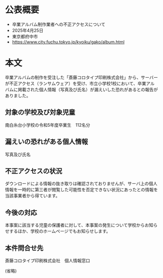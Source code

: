 # 公表概要
- 卒業アルバム制作業者への不正アクセスについて
- 2025年4月25日
- 東京都府中市
- https://www.city.fuchu.tokyo.jp/kyoiku/gako/album.html

# 本文
卒業アルバムの制作を受注した「斎藤コロタイプ印刷株式会社」から、サーバーが不正アクセス（ランサムウェア）を受け、市立小学校1校において、卒業アルバムに掲載された個人情報（写真及び氏名）が漏えいした恐れがあるとの報告がありました。

## 対象の学校及び対象児童
南白糸台小学校の令和5年度卒業生　112名分

## 漏えいの恐れがある個人情報
写真及び氏名

## 不正アクセスの状況
ダウンロードによる情報の抜き取りは確認されておりませんが、サーバ上の個人情報を一時的に第三者が閲覧した可能性を否定できない状況にあったとの情報を当該事業者から得ています。

## 今後の対応
本事案に該当する児童の保護者に対して、本事案の発生について学校からお知らせするほか、学校のホームページでもお知らせします。

## 本件問合せ先
斎藤コロタイプ印刷株式会社　個人情報窓口

(省略)

